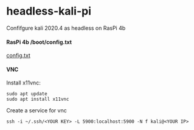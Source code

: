 # headless-kali-pi
Confifgure kali 2020.4 as headless on RasPi 4b

#### RasPi 4b /boot/config.txt
[config.txt](blob/main/config.txt)

#### VNC 
Install x11vnc:
```
sudo apt update
sudo apt install x11vnc
```

Create a service for vnc





`ssh -i ~/.ssh/<YOUR KEY> -L 5900:localhost:5900 -N f kali@<YOUR IP>`
